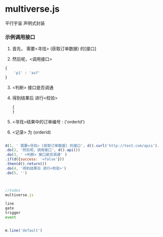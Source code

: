 # multiverse.js
平行宇宙 声明式封装


### 示例调用接口

1.  首先， 需要<寻找> (获取订单数据) 的[接口]

2.  然后呢，<调用接口> 

   ```js
   {
       'p1' : 'asf'
   }
   
   ```

3. <判断> 接口是否调通

4. 得到结果后 进行<校验>

   ```js
   {    
   }
   ```

   

4.  <寻找>结果中的订单编号 : ('orderId')
5. <记录> 为 (orderid)


```js

d(1, ' 需要<寻找> (获取订单数据) 的接口', d().curl('http://test.com/apis').get())
.do(2, '然后呢，调用接口', d().api())
.do(3, ' <判断> 接口是否调通' )
.if(d({success: '=false'}))
.then(d().return())
.do(4, '得到结果后 进行<校验>')
.do(5, '')




```


```js
//todos
multiverse.js

line
gate
trigger
event


m.line('default')

```